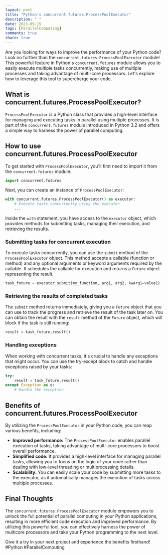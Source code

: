 ```yaml
---
layout: post
title: "Python's concurrent.futures.ProcessPoolExecutor"
description: " "
date: 2023-09-15
tags: [ParallelComputing]
comments: true
share: true
---
```


Are you looking for ways to improve the performance of your Python code? Look no further than the `concurrent.futures.ProcessPoolExecutor` module! This powerful feature in Python's `concurrent.futures` module allows you to easily execute multiple tasks concurrently, making use of multiple processes and taking advantage of multi-core processors. Let's explore how to leverage this tool to supercharge your code.

## What is concurrent.futures.ProcessPoolExecutor?

`ProcessPoolExecutor` is a Python class that provides a high-level interface for managing and executing tasks in parallel using multiple processes. It is part of the `concurrent.futures` module introduced in Python 3.2 and offers a simple way to harness the power of parallel computing.

## How to use concurrent.futures.ProcessPoolExecutor

To get started with `ProcessPoolExecutor`, you'll first need to import it from the `concurrent.futures` module:

```python
import concurrent.futures
```

Next, you can create an instance of `ProcessPoolExecutor`:

```python
with concurrent.futures.ProcessPoolExecutor() as executor:
    # Execute tasks concurrently using the executor
    ...
```

Inside the `with` statement, you have access to the `executor` object, which provides methods for submitting tasks, managing their execution, and retrieving the results.

### Submitting tasks for concurrent execution

To execute tasks concurrently, you can use the `submit` method of the `ProcessPoolExecutor` object. This method accepts a callable (function or method) and any optional arguments or keyword arguments required by the callable. It schedules the callable for execution and returns a `Future` object representing the result.

```python
task_future = executor.submit(my_function, arg1, arg2, kwarg1=value1)
```

### Retrieving the results of completed tasks

The `submit` method returns immediately, giving you a `Future` object that you can use to track the progress and retrieve the result of the task later on. You can obtain the result with the `result` method of the `Future` object, which will block if the task is still running:

```python
result = task_future.result()
```

### Handling exceptions

When working with concurrent tasks, it's crucial to handle any exceptions that might occur. You can use the try-except block to catch and handle exceptions raised by your tasks:

```python
try:
    result = task_future.result()
except Exception as e:
    # Handle the exception
```

## Benefits of concurrent.futures.ProcessPoolExecutor

By utilizing the `ProcessPoolExecutor` in your Python code, you can reap various benefits, including:

- **Improved performance:** The `ProcessPoolExecutor` enables parallel execution of tasks, taking advantage of multi-core processors to boost overall performance.
- **Simplified code:** It provides a high-level interface for managing parallel tasks, allowing you to focus on the logic of your code rather than dealing with low-level threading or multiprocessing details.
- **Scalability:** You can easily scale your code by submitting more tasks to the executor, as it automatically manages the execution of tasks across multiple processes.

## Final Thoughts

The `concurrent.futures.ProcessPoolExecutor` module empowers you to unlock the full potential of parallel computing in your Python applications, resulting in more efficient code execution and improved performance. By utilizing this powerful tool, you can effectively harness the power of multicore processors and take your Python programming to the next level.

Give it a try in your next project and experience the benefits firsthand! #Python #ParallelComputing